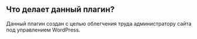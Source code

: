 ## Что делает данный плагин?

Данный плагин создан с целью облегчения труда администратору сайта под управлением WordPress.